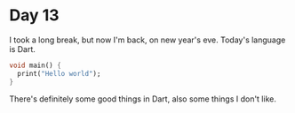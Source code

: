 # Day 13

I took a long break, but now I'm back, on new year's eve. Today's language is
Dart. 

```dart
void main() {
  print("Hello world");
}
```

There's definitely some good things in Dart, also some things I don't like.

